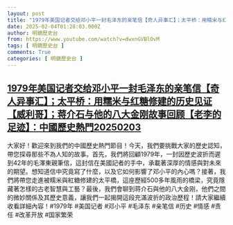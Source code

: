 ```yaml
---
layout: post
title: "1979年美国记者交给邓小平一封毛泽东的亲笔信【奇人异事汇】；太平桥：用糯米与红糖修建的历史见证【威利哥】；蒋介石与他的八大金刚故事回顾【老李的足迹】：中國歷史熱門20250203"
date: 2025-02-04T01:28:03.000Z
author: 明鏡歷史台
from: https://www.youtube.com/watch?v=dwxnGVBlOvM
tags: [ 明鏡歷史台 ]
comments: True
categories: [ 明鏡歷史台 ]
---
```

<!--1738632483000-->
[1979年美国记者交给邓小平一封毛泽东的亲笔信【奇人异事汇】；太平桥：用糯米与红糖修建的历史见证【威利哥】；蒋介石与他的八大金刚故事回顾【老李的足迹】：中國歷史熱門20250203](https://www.youtube.com/watch?v=dwxnGVBlOvM)
------

<div>
大家好！歡迎來到我們的中國歷史熱門節目！今天，我們要挑戰大家的歷史認知，帶您探尋那些不為人知的故事。首先，我們將回顧1979年，一封因歷史波折而遲到42年的毛澤東親筆信，這封信在美國記者的手中，承載著深厚的情感與對未來的期望。想知道信中究竟寫了什麼，以及它如何影響了邓小平的內心嗎？接著，我們將帶您走進被糯米與紅糖修建的太平橋，這座歷經500多年風雨的橋梁，究竟隱藏著怎樣的古老智慧與工藝？最後，我們會聊到蒋介石與他的八大金刚，他們之間的微妙關係及其歷史意義，讓我們一起揭開這段充滿波折的政治歷程！請大家繼續收看詳細內容！#1979年 #美国记者 #邓小平 #毛泽东 #亲笔信 #历史 #情感 #责任 #改革开放 #国家繁荣
</div>
